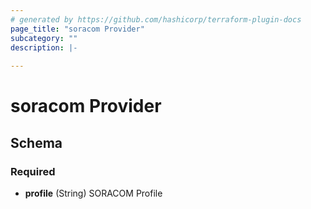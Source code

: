 ```yaml
---
# generated by https://github.com/hashicorp/terraform-plugin-docs
page_title: "soracom Provider"
subcategory: ""
description: |-
  
---
```


# soracom Provider





<!-- schema generated by tfplugindocs -->
## Schema

### Required

- **profile** (String) SORACOM Profile
